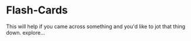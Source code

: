 # Flash-Cards
This will help if you came across something and you'd like to jot that thing down.
explore...
